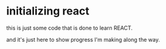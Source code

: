 # initializing react 

this is just some code that is done to learn REACT. 

and it's just here to show progress I'm making along the way. 